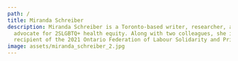 ```yaml
---
path: /
title: Miranda Schreiber
description: Miranda Schreiber is a Toronto-based writer, researcher, and
  advocate for 2SLGBTQ+ health equity. Along with two colleagues, she is the
  recipient of the 2021 Ontario Federation of Labour Solidarity and Pride award.
image: assets/miranda_schreiber_2.jpg
---
```

